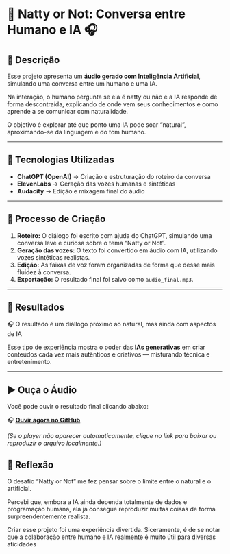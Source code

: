 # 🤖 Natty or Not: Conversa entre Humano e IA 🎧

## 📒 Descrição
Esse projeto apresenta um **áudio gerado com Inteligência Artificial**, simulando uma conversa entre um humano e uma IA.  

Na interação, o humano pergunta se ela é natty ou não e a IA responde de forma descontraída, explicando de onde vem seus conhecimentos e como aprende a se comunicar com naturalidade.  

O objetivo é explorar até que ponto uma IA pode soar “natural”, aproximando-se da linguagem e do tom humano.

---

## 🤖 Tecnologias Utilizadas

- **ChatGPT (OpenAI)** → Criação e estruturação do roteiro da conversa  
- **ElevenLabs** → Geração das vozes humanas e sintéticas  
- **Audacity** → Edição e mixagem final do áudio  

---

## 🧐 Processo de Criação

1. **Roteiro:** O diálogo foi escrito com ajuda do ChatGPT, simulando uma conversa leve e curiosa sobre o tema “Natty or Not”.  
2. **Geração das vozes:** O texto foi convertido em áudio com IA, utilizando vozes sintéticas realistas.  
3. **Edição:** As faixas de voz foram organizadas de forma que desse mais fluidez à conversa.  
4. **Exportação:** O resultado final foi salvo como `audio_final.mp3`.

---

## 🚀 Resultados

🎧 O resultado é um diállogo próximo ao natural, mas ainda com aspectos de IA

Esse tipo de experiência mostra o poder das **IAs generativas** em criar conteúdos cada vez mais autênticos e criativos — misturando técnica e entretenimento.

---

## ▶️ Ouça o Áudio
Você pode ouvir o resultado final clicando abaixo:  

🎧 [**Ouvir agora no GitHub**](./audio_final.mp3)

*(Se o player não aparecer automaticamente, clique no link para baixar ou reproduzir o arquivo localmente.)*


## 💭 Reflexão

O desafio “Natty or Not” me fez pensar sobre o limite entre o natural e o artificial.  

Percebi que, embora a IA ainda dependa totalmente de dados e programação humana, ela já consegue reproduzir muitas coisas de forma surpreendentemente realista.  

Criar esse projeto foi uma experiência divertida. Siceramente, é de se notar que a colaboração entre humano e IA realmente é muito útil para diversas aticidades
